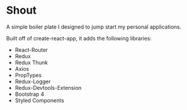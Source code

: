 # Shout

A simple boiler plate I designed to jump start my personal applications.

Built off of create-react-app, it adds the following libraries:

* React-Router
* Redux
* Redux Thunk
* Axios
* PropTypes
* Redux-Logger
* Redux-Devtools-Extension
* Bootstrap 4
* Styled Components
